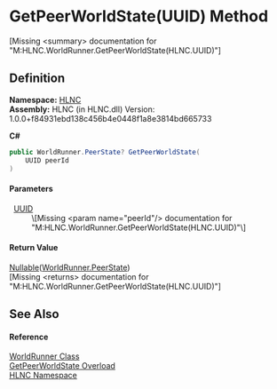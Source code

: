 # GetPeerWorldState(UUID) Method


\[Missing &lt;summary&gt; documentation for "M:HLNC.WorldRunner.GetPeerWorldState(HLNC.UUID)"\]



## Definition
**Namespace:** <a href="N_HLNC">HLNC</a>  
**Assembly:** HLNC (in HLNC.dll) Version: 1.0.0+f84931ebd138c456b4e0448f1a8e3814bd665733

**C#**
``` C#
public WorldRunner.PeerState? GetPeerWorldState(
	UUID peerId
)
```



#### Parameters
<dl><dt>  <a href="T_HLNC_UUID">UUID</a></dt><dd>\[Missing &lt;param name="peerId"/&gt; documentation for "M:HLNC.WorldRunner.GetPeerWorldState(HLNC.UUID)"\]</dd></dl>

#### Return Value
<a href="https://learn.microsoft.com/dotnet/api/system.nullable-1" target="_blank" rel="noopener noreferrer">Nullable</a>(<a href="T_HLNC_WorldRunner_PeerState">WorldRunner.PeerState</a>)  
\[Missing &lt;returns&gt; documentation for "M:HLNC.WorldRunner.GetPeerWorldState(HLNC.UUID)"\]

## See Also


#### Reference
<a href="T_HLNC_WorldRunner">WorldRunner Class</a>  
<a href="Overload_HLNC_WorldRunner_GetPeerWorldState">GetPeerWorldState Overload</a>  
<a href="N_HLNC">HLNC Namespace</a>  
